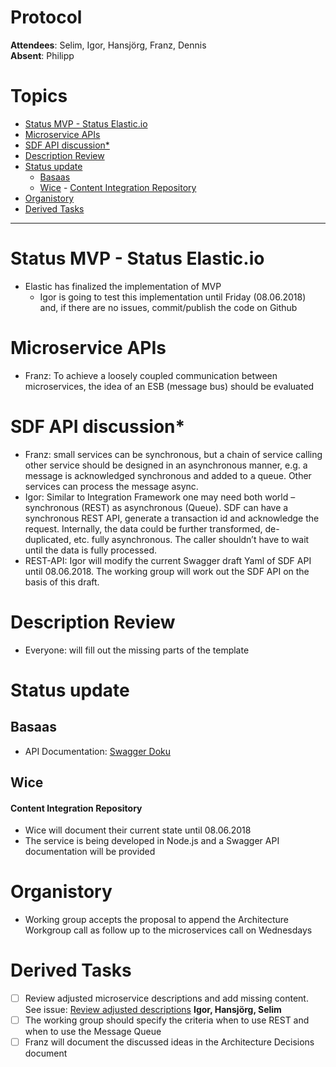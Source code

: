 # Protocol
**Attendees**: Selim, Igor, Hansjörg, Franz, Dennis <br>
**Absent**: Philipp

<!-- TOC depthFrom:1 depthTo:6 withLinks:1 updateOnSave:1 orderedList:0 -->

# Topics

- [Status MVP - Status Elastic.io](#status-mvp---status-elasticio)
- [Microservice APIs](#microservice-apis)
- [SDF API discussion*](#sdf-api-discussion)
- [Description Review](#description-review)
- [Status update](#status-update)
	- [Basaas](#basaas)
	- [Wice](#wice)
			- [Content Integration Repository](#content-integration-repository)
- [Organistory](#organistory)
- [Derived Tasks](#derived-tasks)


<!-- /TOC -->

---

# Status MVP - Status Elastic.io
* Elastic has finalized the implementation of MVP
   * Igor is going to test this implementation until Friday (08.06.2018) and, if there are no issues, commit/publish the code on Github

# Microservice APIs
* Franz: To achieve a loosely coupled communication between microservices, the idea of an ESB (message bus) should be evaluated

# SDF API discussion*
  * Franz: small services can be synchronous, but a chain of service calling other service should be designed in an asynchronous manner, e.g. a message is acknowledged synchronous and added to a queue. Other services can process the message async.
   * Igor: Similar to Integration Framework one may need both world – synchronous (REST) as asynchronous (Queue). SDF can have a synchronous REST API, generate a transaction id and acknowledge the request. Internally, the data could be further transformed, de-duplicated, etc. fully asynchronous. The caller shouldn’t have to wait until the data is fully processed.
   * REST-API: Igor will modify the current Swagger draft Yaml of SDF API until 08.06.2018. The working group will work out the SDF API on the basis of this draft.

# Description Review
* Everyone: will fill out the missing parts of the template

# Status update
## Basaas
- API Documentation: [Swagger Doku](https://account.basaasdev.de/api-docs/ )

## Wice
#### Content Integration Repository
* Wice will document their current state until 08.06.2018
* The service is being developed in Node.js and a Swagger API documentation will be provided

# Organistory
 * Working group accepts the proposal to append the Architecture Workgroup call as follow up to the microservices call on Wednesdays

# Derived Tasks
- [ ] Review adjusted microservice descriptions and add missing content. See issue: [Review adjusted descriptions](https://github.com/openintegrationhub/Microservices/blob/master/Protocols/2018-05-16WorkgroupCall.md#boards?repos=110119585) **Igor, Hansjörg, Selim**
- [ ] The working group should specify the criteria when to use REST and when to use the Message Queue
- [ ] Franz will document the discussed ideas in the Architecture Decisions document
